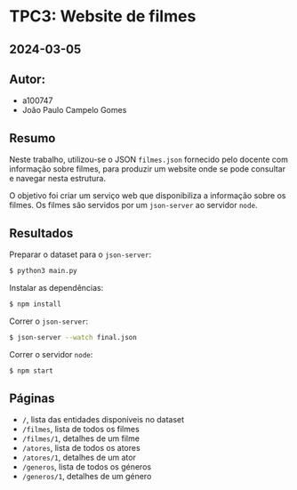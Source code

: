# TPC3: Website de filmes

## 2024-03-05

## Autor:

- a100747
- João Paulo Campelo Gomes

## Resumo

Neste trabalho, utilizou-se o JSON `filmes.json` fornecido pelo docente com informação sobre filmes, para produzir um website onde se pode consultar e navegar nesta estrutura.

O objetivo foi criar um serviço web que disponibiliza a informação sobre os filmes. Os filmes são servidos por um `json-server` ao servidor `node`.

## Resultados

Preparar o dataset para o `json-server`:

```bash
$ python3 main.py
```

Instalar as dependências:

```bash
$ npm install
```

Correr o `json-server`:

```bash
$ json-server --watch final.json
```

Correr o servidor `node`:

```bash
$ npm start
```

## Páginas

- `/`, lista das entidades disponíveis no dataset
- `/filmes`, lista de todos os filmes
- `/filmes/1`, detalhes de um filme
- `/atores`, lista de todos os atores
- `/atores/1`, detalhes de um ator
- `/generos`, lista de todos os géneros
- `/generos/1`, detalhes de um género
